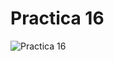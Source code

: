 # Practica 16
![Practica 16](https://github.com/GalerdonxD/Practica-16/assets/147341276/aa27c8df-b83a-4c62-a8a3-b6b28dd7ebbd)
